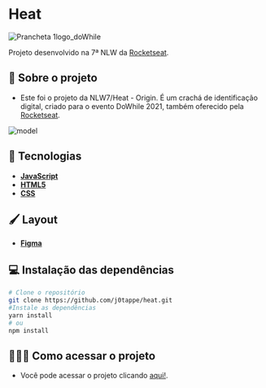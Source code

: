 # Heat 
![Prancheta 1logo_doWhile](https://user-images.githubusercontent.com/31297561/138885681-bafffc85-55d8-4964-8f60-d964002d3214.png)

Projeto desenvolvido na 7ª NLW da [Rocketseat](https://rocketseat.com.br/).

## 🧩 Sobre o projeto

- Este foi o projeto da NLW7/Heat - Origin. É um crachá de identificação digital, criado para o evento DoWhile 2021, também oferecido pela [Rocketseat](https://rocketseat.com.br/).

![model](https://user-images.githubusercontent.com/31297561/138886073-02ecfba2-b212-4df4-986a-9a906c8c2bf2.jpg)

## 🚀 Tecnologias
 - **[JavaScript](https://developer.mozilla.org/pt-BR/docs/Web/JavaScript)**
 - **[HTML5](https://developer.mozilla.org/en-US/docs/Web/HTML)**
 - **[CSS](https://developer.mozilla.org/en-US/docs/Web/CSS)**

## 🖌️ Layout

- **[Figma](https://www.figma.com/file/SK7KpolSjxqUvM55drG38v/%5BNLW-Heat---Mission%3A-Origin%5D-DoWhile2021-(Community))**


## 💻 Instalação das dependências
```bash
# Clone o repositório
git clone https://github.com/j0tappe/heat.git
#Instale as dependências
yarn install
# ou
npm install
```

## 👨🏻‍💻 Como acessar o projeto

- Você pode acessar o projeto clicando [aqui!](https://j0tappe.github.io/heat/).

